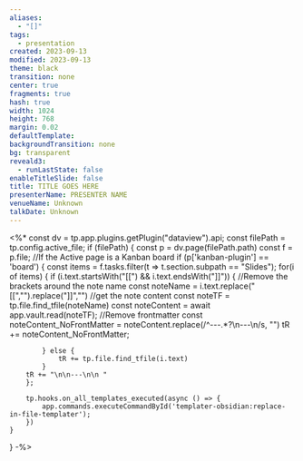 ```yaml
---
aliases:
  - "[]"
tags:
  - presentation
created: 2023-09-13
modified: 2023-09-13
theme: black
transition: none
center: true
fragments: true
hash: true
width: 1024
height: 768
margin: 0.02
defaultTemplate: 
backgroundTransition: none
bg: transparent
reveald3:
  - runLastState: false
enableTitleSlide: false
title: TITLE GOES HERE
presenterName: PRESENTER NAME
venueName: Unknown
talkDate: Unknown
---
```


<%*
const dv = tp.app.plugins.getPlugin("dataview").api;
const filePath = tp.config.active_file;
if (filePath) {
	const p = dv.page(filePath.path)
	const f = p.file;
	//If the Active page is a Kanban board
	if (p['kanban-plugin'] == 'board') {
		const items = f.tasks.filter(t => t.section.subpath == "Slides");
		for(i of items) {
			if (i.text.startsWith("[[") && i.text.endsWith("]]")) {
				//Remove the brackets around the note name
				const noteName = i.text.replace("[[","").replace("]]","")
				//get the note content 
				const noteTF = tp.file.find_tfile(noteName) 
				const noteContent = await app.vault.read(noteTF);
				//Remove frontmatter
				const noteContent_NoFrontMatter = noteContent.replace(/^---.*?\n---\n/s, "")
				tR += noteContent_NoFrontMatter;

			} else {
				tR += tp.file.find_tfile(i.text)
			}
		tR += "\n\n---\n\n "
		};

		tp.hooks.on_all_templates_executed(async () => {
			app.commands.executeCommandById('templater-obsidian:replace-in-file-templater');
		})
	}
}
-%>